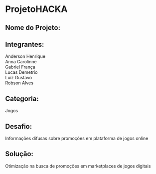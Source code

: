 # ProjetoHACKA


## Nome do Projeto:

## Integrantes:

Anderson Henrique  
Anna Carolinne  
Gabriel França  
Lucas Demetrio  
Luiz Gustavo  
Robson Alves  

## Categoria:

Jogos

## Desafio:  

Informações difusas sobre promoções em plataforma de jogos online

## Solução: 

Otimização na busca de promoções em marketplaces de jogos digitais